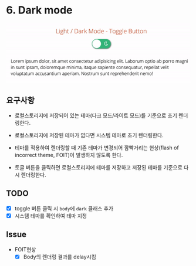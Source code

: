 # 6. Dark mode

![Dark mode](/images/dark-mode.gif)

## 요구사항

- 로컬스토리지에 저장되어 있는 테마(다크 모드/라이트 모드)를 기준으로 초기 렌더링한다.

- 로컬스토리지에 저장된 테마가 없다면 시스템 테마로 초기 렌더링한다.

- 테마를 적용하여 렌더링할 때 기존 테마가 변경되어 깜빡거리는 현상(flash of incorrect theme, FOIT)이 발생하지 않도록 한다.

- 토글 버튼을 클릭하면 로컬스토리지에 테마를 저장하고 저장된 테마를 기준으로 다시 렌더링한다.

## TODO

- [x] toggle 버튼 클릭 시 `body`에 `dark` 클래스 추가
- [x] 시스템 테마를 확인하여 테마 지정

## Issue

- FOIT현상
  - [x] Body의 렌더링 결과를 delay시킴
